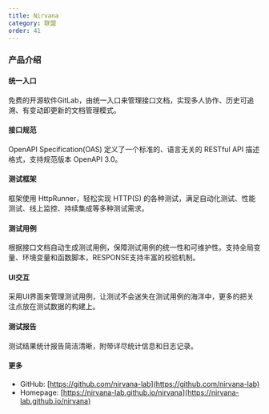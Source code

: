 ```yaml
---
title: Nirvana
category: 联盟
order: 41
---
```


### 产品介绍

#### 统一入口

免费的开源软件GitLab，由统一入口来管理接口文档，实现多人协作、历史可追溯、有变动即更新的文档管理模式。

#### 接口规范

OpenAPI Specification(OAS) 定义了一个标准的、语言无关的 RESTful API 描述格式，支持规范版本 OpenAPI 3.0。

#### 测试框架

框架使用 HttpRunner，轻松实现 HTTP(S) 的各种测试，满足自动化测试、性能测试、线上监控、持续集成等多种测试需求。

#### 测试用例

根据接口文档自动生成测试用例，保障测试用例的统一性和可维护性。支持全局变量、环境变量和函数脚本，RESPONSE支持丰富的校验机制。

#### UI交互

采用UI界面来管理测试用例，让测试不会迷失在测试用例的海洋中，更多的把关注点放在测试数据的构建上。

#### 测试报告

测试结果统计报告简洁清晰，附带详尽统计信息和日志记录。

#### 更多

- GitHub: [https://github.com/nirvana-lab](https://github.com/nirvana-lab)
- Homepage: [https://nirvana-lab.github.io/nirvana](https://nirvana-lab.github.io/nirvana)
